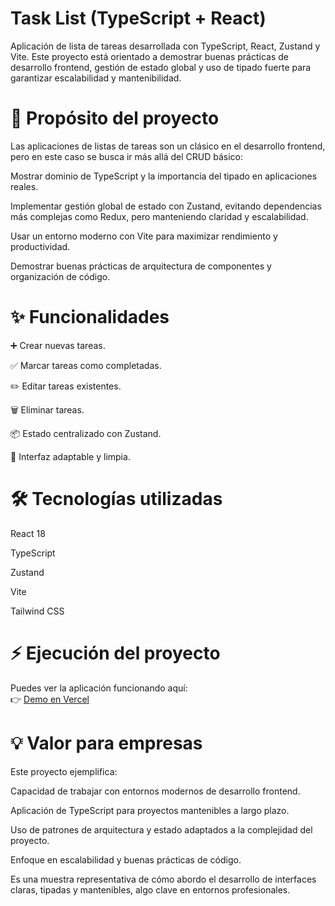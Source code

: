 # Task List (TypeScript + React)

Aplicación de lista de tareas desarrollada con TypeScript, React, Zustand y Vite.
Este proyecto está orientado a demostrar buenas prácticas de desarrollo frontend, gestión de estado global y uso de tipado fuerte para garantizar escalabilidad y mantenibilidad.

# 🚀 Propósito del proyecto

Las aplicaciones de listas de tareas son un clásico en el desarrollo frontend, pero en este caso se busca ir más allá del CRUD básico:

Mostrar dominio de TypeScript y la importancia del tipado en aplicaciones reales.

Implementar gestión global de estado con Zustand, evitando dependencias más complejas como Redux, pero manteniendo claridad y escalabilidad.

Usar un entorno moderno con Vite para maximizar rendimiento y productividad.

Demostrar buenas prácticas de arquitectura de componentes y organización de código.

# ✨ Funcionalidades

➕ Crear nuevas tareas.

✅ Marcar tareas como completadas.

✏️ Editar tareas existentes.

🗑️ Eliminar tareas.

📦 Estado centralizado con Zustand.

🎨 Interfaz adaptable y limpia.

# 🛠️ Tecnologías utilizadas

React 18

TypeScript 

Zustand 

Vite 

Tailwind CSS 

# ⚡ Ejecución del proyecto

Puedes ver la aplicación funcionando aquí:  
👉 [Demo en Vercel](https://task-list-typescript.vercel.app)

# 💡 Valor para empresas

Este proyecto ejemplifica:

Capacidad de trabajar con entornos modernos de desarrollo frontend.

Aplicación de TypeScript para proyectos mantenibles a largo plazo.

Uso de patrones de arquitectura y estado adaptados a la complejidad del proyecto.

Enfoque en escalabilidad y buenas prácticas de código.

Es una muestra representativa de cómo abordo el desarrollo de interfaces claras, tipadas y mantenibles, algo clave en entornos profesionales.
